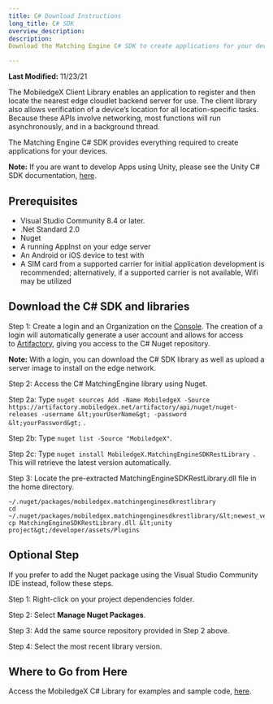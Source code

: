 ```yaml
---
title: C# Download Instructions
long_title: C# SDK
overview_description:
description:
Download the Matching Engine C# SDK to create applications for your device

---
```


**Last Modified:** 11/23/21

The MobiledgeX Client Library enables an application to register and then locate the nearest edge cloudlet backend server for use. The client library also allows verification of a device’s location for all location-specific tasks. Because these APIs involve networking, most functions will run asynchronously, and in a background thread.

The Matching Engine C# SDK provides everything required to create applications for your devices.

**Note:** If you are want to develop Apps using Unity, please see the Unity C# SDK documentation, [here](/developer/sdks/unity-sdk/unity-sdk-download/index.md).

## Prerequisites

- Visual Studio Community 8.4 or later.
- .Net Standard 2.0
- Nuget
- A running AppInst on your edge server
- An Android or iOS device to test with
- A SIM card from a supported carrier for initial application development is recommended; alternatively, if a supported carrier is not available, Wifi may be utilized

## Download the C# SDK and libraries

Step 1: Create a login and an Organization on the [Console](https://console.mobiledgex.net/). The creation of a login will automatically generate a user account and allows for access to [Artifactory](https://artifactory.mobiledgex.net/), giving you access to the C# Nuget repository.

**Note:** With a login, you can download the C# SDK library as well as upload a server image to install on the edge network.

Step 2: Access the C# MatchingEngine library using Nuget.

Step 2a: Type `nuget sources Add -Name MobiledgeX -Source https://artifactory.mobiledgex.net/artifactory/api/nuget/nuget-releases -username &lt;yourUserName&gt; -password &lt;yourPassword&gt;` .

Step 2b: Type `nuget list -Source "MobiledgeX"`.

Step 2c: Type `nuget install MobiledgeX.MatchingEngineSDKRestLibrary `. This will retrieve the latest version automatically.

Step 3: Locate the pre-extracted MatchingEngineSDKRestLibrary.dll file in the home directory.

```
~/.nuget/packages/mobiledgex.matchingenginesdkrestlibrary
cd ~/.nuget/packages/mobiledgex.matchingenginesdkrestlibrary/&lt;newest_version&gt;/lib/netstandard2.0/
cp MatchingEngineSDKRestLibrary.dll &lt;unity project&gt;/developer/assets/Plugins

```

## Optional Step

If you prefer to add the Nuget package using the Visual Studio Community IDE instead, follow these steps.

Step 1: Right-click on your project dependencies folder.

Step 2: Select **Manage Nuget Packages**.

Step 3: Add the same source repository provided in Step 2 above.

Step 4: Select the most recent library version.

## Where to Go from Here

Access the MobiledgeX C# Library for examples and sample code, [here](https://api.mobiledgex.net/swagger/mexdemo/edge-cloud-sdk-csharp/html/index.html).

